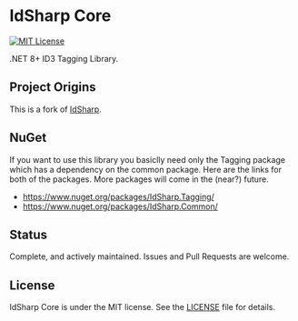 # IdSharp Core

<!-- [![Build status](https://ci.appveyor.com/api/projects/status/l8v1xfrnrwm72r6g/branch/master?svg=true)](https://ci.appveyor.com/project/judwhite/idsharp/branch/master) 
 -->
 [![MIT License](http://img.shields.io/:license-mit-blue.svg)](https://github.com/judwhite/IdSharp/blob/master/LICENSE)

.NET 8+ ID3 Tagging Library.

## Project Origins

This is a fork of [IdSharp](https://github.com/judwhite/IdSharp).

## NuGet
If you want to use this library you basiclly need only the Tagging package which has a dependency on the common package.
Here are the links for both of the packages. More packages will come in the (near?) future.
*   <https://www.nuget.org/packages/IdSharp.Tagging/>
*   <https://www.nuget.org/packages/IdSharp.Common/>

## Status

Complete, and actively maintained. Issues and Pull Requests are welcome.

## License

IdSharp Core is under the MIT license. See the [LICENSE](https://github.com/judwhite/IdSharp/blob/master/LICENSE) file for details.
